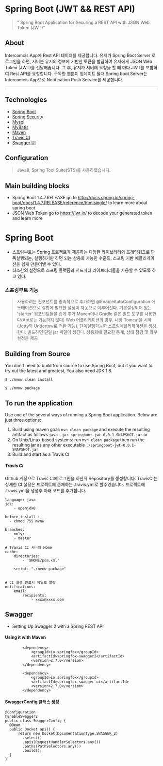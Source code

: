 # Spring Boot (JWT && REST API)
> " Spring Boot Application for Securing a REST API with JSON Web Token (JWT)"


## About

Intercomcis App에 Rest API 데이터를 제공합니다. 유저가 Spring Boot Server 로 로그인을 하면, 서버는 유저의 정보에 기반한 토큰을 발급하여 유저에게 JSON Web Token (JWT)를 전달해줍니다. 그 후, 유저가 서버에 요청을 할 때 마다 JWT를 포함하여 Rest API를 요청합니다.
구독한 웹툰이 업데이트 될때 Spring boot Server는 Intercomcis App으로 Notification Push Service를 제공합니다.

- - - 
## Technologies

* [Spring Boot](http://projects.spring.io/spring-boot/)
* [Spring Security](https://projects.spring.io/spring-security/)
* [Mysql](https://www.mysql.com/)
* [MyBatis](http://www.mybatis.org/mybatis-3/ko/index.html)
* [Maven](https://maven.apache.org/)
* [Travis CI](https://travis-ci.org/)
* [Swagger UI](https://swagger.io/)


## Configuration

> Java8, Spring Tool Suite(STS)를 사용하였습니다.


## Main building blocks
 * Spring Boot 1.4.7.RELEASE go to http://docs.spring.io/spring-boot/docs/1.4.7.RELEASE/reference/htmlsingle/ to learn more about spring boot
 * JSON Web Token go to https://jwt.io/ to decode your generated token and learn more
 
 
 
 
 Spring Boot
======================

* 스프링부트는 Spring 프로젝트가 제공하는 다양한 라이브러리와 프레임워크로 단독실행되는, 실행하기만 하면 되는 상용화 가능한 수준의, 스프링 기반 애플리케이션을 쉽게 만들어낼 수 있다.
* 최소한의 설정으로 스프링 플랫폼과 서드파티 라이브러리들을 사용할 수 있도록 하고 있다.


### 스프링부트 기능
> 사용하려는 컨포넌트를 종속적으로 추가하면 @EnableAutoConfiguration 에노테이션으로 결합에 필요한 설정이 자동으로 이루어진다.
> 기본설정되어 있는 'starter' 컴포넌트들을 쉽게 추가
> Maven이나 Gradle 같은 빌드 도구를 사용한다(Ant로는 가능하지 않다)
> Web 어플리케이션의 경우, 내장 Tomcat을 시작 (Jetty와 Undertow로 전환 가능).
> 단독실행가능한 스프링애플리케이션을 생성한다.
> 빌드하면 단일 jar 파일이 생긴다.
> 상용화에 필요한 통계, 상태 점검 및 외부설정을 제공


## Building from Source
You don't need to build from source to use Spring Boot, but if you want to try out the latest and
greatest, You also need JDK 1.8.
```
$ ./mvnw clean install

$ ./mvnw package
```
 
 
## To run the application
Use one of the several ways of running a Spring Boot application. Below are just three options:

1. Build using maven goal: `mvn clean package` and execute the resulting artifact as follows `java -jar springboot-jwt-0.0.1-SNAPSHOT.jar` or
2. On Unix/Linux based systems: run `mvn clean package` then run the resulting jar as any other executable `./springboot-jwt-0.0.1-SNAPSHOT.jar`
3. Build and start as a Travis CI

  
##### Travis CI
Github 계정으로 Travis CI에 로그인을 하신뒤 Repository를 생성합니다.
TravisCI는 상세한 CI 설정은 프로젝트에 존재하는 .travis.yml로 할수있습니다. 
프로젝트에 .travis.yml을 생성후 아래 코드를 추가합니다.
```
language: java 
jdk: 
    - openjdk8 
    
before_install :
  - chmod 755 mvnw

branches: 
    only: 
    - master 
 
# Travis CI 서버의 Home 
cache: 
    directories: 
        - '$HOME/pom.xml' 
       
    script: "./mvnw package" 


# CI 실행 완료시 메일로 알람 
notifications: 
    email: 
        recipients: 
            - xxxx@xxxx.com
```


## Swagger

 * Setting Up Swagger 2 with a Spring REST API
 
 #### Using it with Maven

```
		<dependency>
			<groupId>io.springfox</groupId>
			<artifactId>springfox-swagger2</artifactId>
			<version>2.7.0</version>
		</dependency>

		<dependency>
			<groupId>io.springfox</groupId>
			<artifactId>springfox-swagger-ui</artifactId>
			<version>2.7.0</version>
		</dependency>
```
  #### SwaggerConfig 클래스 생성
  
  ```
@Configuration
@EnableSwagger2
public class SwaggerConfig {                                    
    @Bean
    public Docket api() { 
        return new Docket(DocumentationType.SWAGGER_2)  
          .select()                                  
          .apis(RequestHandlerSelectors.any())              
          .paths(PathSelectors.any())                          
          .build();                                           
    }
}
  ```

